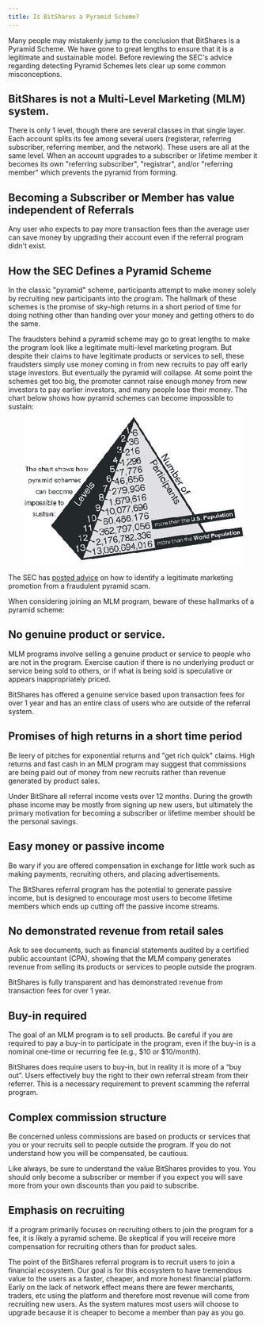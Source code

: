 ```yaml
---
title: Is BitShares a Pyramid Scheme?
---
```


Many people may mistakenly jump to the conclusion that BitShares is a Pyramid Scheme.   We have gone to great lengths to ensure that it is a legitimate and sustainable model.  Before reviewing the SEC's 
advice regarding detecting Pyramid Schemes lets clear up some common misconceptions.

<!--more-->

## BitShares is not a Multi-Level Marketing (MLM) system.  

There is only 1 level, though there are several classes in that single layer.  Each account splits its fee among several users (registerar, referring subscriber, referring member, and the network).  These users are all at the
same level.  When an account upgrades to a subscriber or lifetime member it becomes its own "referring subscriber", "registrar",  and/or "referring member" which prevents the pyramid from forming.

## Becoming a Subscriber or Member has value independent of Referrals 

Any user who expects to pay more transaction fees than the average user can save money by upgrading their account even if the referral program didn't exist. 

## How the SEC Defines a Pyramid Scheme

In the classic "pyramid" scheme, participants attempt to make money solely by recruiting new participants into the program. The hallmark of these schemes is the promise of sky-high returns in a short period of time for doing nothing other than handing over your money and getting others to do the same.

The fraudsters behind a pyramid scheme may go to great lengths to make the program look like a legitimate multi-level marketing program. But despite their claims to have legitimate products or services to sell, these fraudsters simply use money coming in from new recruits to pay off early stage investors. But eventually the pyramid will collapse. At some point the schemes get too big, the promoter cannot raise enough money from new investors to pay earlier investors, and many people lose their money. The chart below shows how pyramid schemes can become impossible to sustain:

<center>
<img src="/images/pyramid.gif"/>
</center>

The SEC has [posted advice](http://www.sec.gov/enforce/investor-alerts-bulletins/investoralertsia_pyramidhtm.html) on how to identify a legitimate marketing promotion from a fraudulent pyramid scam.  

When considering joining an MLM program, beware of these hallmarks of a pyramid scheme:

## No genuine product or service. 

MLM programs involve selling a genuine product or service to people who are not in the program. Exercise caution if there is no underlying product or service being sold to others, or if what is being sold is speculative or appears inappropriately priced.

BitShares has offered a genuine service based upon transaction fees for over 1 year and has an entire class of users who are outside of the referral system. 

## Promises of high returns in a short time period

Be leery of pitches for exponential returns and "get rich quick" claims. High returns and fast cash in an MLM program may suggest that commissions are being paid out of money from new recruits rather than revenue generated by product sales.

Under BitShare all referral income vests over 12 months.  During the growth phase income may be mostly from signing up new users, but ultimately the primary motivation for becoming a subscriber or lifetime member should be the personal savings.


## Easy money or passive income

Be wary if you are offered compensation in exchange for little work such as making payments, recruiting others, and placing advertisements.

The BitShares referral program has the potential to generate passive income, but is designed to encourage most users to become lifetime members which ends up cutting off the passive income streams.   


## No demonstrated revenue from retail sales

Ask to see documents, such as financial statements audited by a certified public accountant (CPA), showing that the MLM company generates revenue from selling its products or services to people outside the program.

BitShares is fully transparent and has demonstrated revenue from transaction fees for over 1 year. 

## Buy-in required
The goal of an MLM program is to sell products. Be careful if you are required to pay a buy-in to participate in the program, even if the buy-in is a nominal one-time or recurring fee (e.g., $10 or $10/month).

BitShares does require users to buy-in, but in reality it is more of a “buy out”.  Users effectively buy the right to their own referral stream from their referrer.   This is a necessary requirement to prevent scamming the referral program.  


## Complex commission structure
Be concerned unless commissions are based on products or services that you or your recruits sell to people outside the program. If you do not understand how you will be compensated, be cautious.

Like always, be sure to understand the value BitShares provides to you.  You should only become a subscriber or member if you expect you will save more from your own discounts than you paid to subscribe.  


## Emphasis on recruiting
If a program primarily focuses on recruiting others to join the program for a fee, it is likely a pyramid scheme. Be skeptical if you will receive more compensation for recruiting others than for product sales.

The point of the BitShares referral program is to recruit users to join a financial ecosystem.  Our goal is for this ecosystem to have tremendous value to the users as a faster, cheaper, and more honest financial platform.   Early on the lack of network effect means there are fewer merchants, traders, etc using the platform and therefore most revenue will come from recruiting new users.   As the system matures most users will choose to upgrade because it is cheaper to become a member than pay as you go.   

